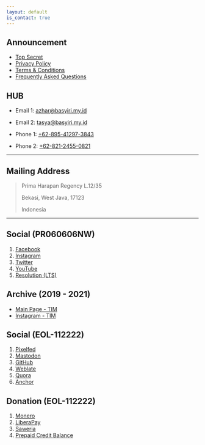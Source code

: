 ```yaml
---
layout: default
is_contact: true
---
```


## Announcement

* [Top Secret](https://basyiri.my.id/S3CR3T)
* [Privacy Policy](https://azhar.basyiri.my.id/p/privacy.html)
* [Terms & Conditions](https://azhar.basyiri.my.id/p/terms-and-conditions.html)
* [Frequently Asked Questions](https://basyiri.my.id/en/faq)

## HUB

* Email 1: [azhar@basyiri.my.id](mailto:azhar@basyiri.my.id)

* Email 2: [tasya@basyiri.my.id](mailto:tasya@basyiri.my.id)

* Phone 1: [+62-895-41297-3843](tel:+62-895-41297-3843)

* Phone 2: [+62-821-2455-0821](tel:+62-821-2455-0821)

---

## Mailing Address

> Prima Harapan Regency L.12/35
>
> Bekasi, West Java, 17123
>
> Indonesia

---

## Social (PR060606NW)

1. [Facebook](https://basyiri.my.id/facebook)
2. [Instagram](https://basyiri.my.id/instagram)
3. [Twitter](https://basyiri.my.id/twitter)
4. [YouTube](https://basyiri.my.id/youtube)
5. [Resolution (LTS)](resolution)

## Archive (2019 - 2021)

* [Main Page - TIM](https://basyiri.my.id/goodbye)
* [Instagram - TIM](https://instagram.com/azharbasyirihvrtono)

## Social (EOL-112222)
1. [Pixelfed](https://pixelfed.de/intrapegasus)
2. [Mastodon](https://masthead.social/@intrapegasus)
3. [GitHub](https://github.com/intrapegasus)
4. [Weblate](https://hosted.weblate.org/user/intrapegasus)
5. [Quora](https://id.quora.com/profile/Intrapegasus)
6. [Anchor](https://www.listennotes.com/podcasts/zefas-podcast-zefanya-abraham-JZOiK3SMgEG)

## Donation (EOL-112222)
1. [Monero](xmr.txt)
2. [LiberaPay](https://liberapay.com/intrapegasus)
3. [Saweria](https://saweria.co/intrapegasus)
4. [Prepaid Credit Balance](pcb.txt)
